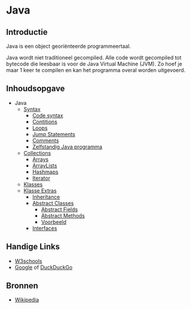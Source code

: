 # Java

## Introductie
Java is een object georiënteerde programmeertaal.

Java wordt niet traditioneel gecompiled. Alle code wordt gecompiled tot bytecode die leesbaar is voor de Java Virtual Machine (JVM). Zo hoef je maar 1 keer te compilen en kan het programma overal worden uitgevoerd.

## Inhoudsopgave

* Java
    * [Syntax](/java/yntax)
         * [Code syntax](/java/syntax##code-syntax)
         * [Contitions](/java/syntax#conditions)
         * [Loops](/java/syntax#loops)
         * [Jump Statements](/java/syntax#jump-statements)
         * [Comments](/java/syntax#comments)
         * [Zelfstandig Java programma](/java/syntax##zelfstandig-java-programma)
    * [Collections](/java/collections)
        * [Arrays](/java/collections#arrays)
        * [ArrayLists](/java/collections#arraylists)
        * [Hashmaps](/java/collections#hashmaps)
		* [Iterator](/java/collections#iterator)
    * [Klasses](/java/klasses)
    * [Klasse Extras](/java/klasseextras)
        * [Inheritance](/java/klasseextras#inheritance)
        * [Abstract Classes](/java/klasseextras#abstract-classes)
            * [Abstract Fields](/java/klasseextras#abstract-fields)
            * [Abstract Methods](/java/klasseextras#abstract-methods)
            * [Voorbeeld](/java/klasseextras#voorbeeld)
        * [Interfaces](/java/klasseextras#interfaces)

## Handige Links
* [W3schools](https://www.w3schools.com/java/)
* [Google](https://www.google.com/) of [DuckDuckGo](https://www.duckduckgo.com)

## Bronnen
* [Wikipedia](https://en.wikipedia.org/wiki/Java_%28programming_language%29)
